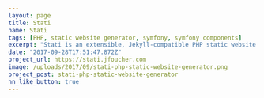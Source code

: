 ```yaml
---
layout: page
title: Stati
name: Stati
tags: [PHP, static website generator, symfony, symfony components]
excerpt: "Stati is an extensible, Jekyll-compatible PHP static website generator"
date: "2017-09-28T17:51:47.872Z"
project_url: https://stati.jfoucher.com
image: /uploads/2017/09/stati-php-static-website-generator.png
project_post: stati-php-static-website-generator
hn_like_button: true
---
```




